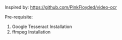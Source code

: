 
Inspired by: https://github.com/PinkFloyded/video-ocr

Pre-requisite:

1. Google Tesseract Installation
2. ffmpeg Installation
